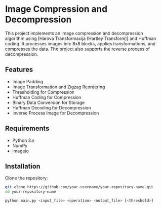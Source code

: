 # Image Compression and Decompression

This project implements an image compression and decompression algorithm using [Harova Transformacija (Hartley Transform)] and Huffman coding. It processes images into 8x8 blocks, applies transformations, and compresses the data. The project also supports the reverse process of decompression.

## Features

- Image Padding
- Image Transformation and Zigzag Reordering
- Thresholding for Compression
- Huffman Coding for Compression
- Binary Data Conversion for Storage
- Huffman Decoding for Decompression
- Inverse Process Image for Decompression

## Requirements

- Python 3.x
- NumPy
- imageio

## Installation

Clone the repository:

```bash
git clone https://github.com/your-username/your-repository-name.git
cd your-repository-name

python main.py <input_file> <operation> <output_file> [<threshold>]
